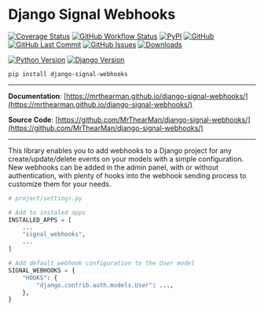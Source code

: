 # Django Signal Webhooks

[![Coverage Status][coverage-badge]][coverage]
[![GitHub Workflow Status][status-badge]][status]
[![PyPI][pypi-badge]][pypi]
[![GitHub][licence-badge]][licence]
[![GitHub Last Commit][repo-badge]][repo]
[![GitHub Issues][issues-badge]][issues]
[![Downloads][downloads-badge]][pypi]

[![Python Version][version-badge]][pypi]
[![Django Version][django-badge]][pypi]

```shell
pip install django-signal-webhooks
```

---

**Documentation**: [https://mrthearman.github.io/django-signal-webhooks/](https://mrthearman.github.io/django-signal-webhooks/)

**Source Code**: [https://github.com/MrThearMan/django-signal-webhooks/](https://github.com/MrThearMan/django-signal-webhooks/)

---

This library enables you to add webhooks to a Django project for any create/update/delete
events on your models with a simple configuration. New webhooks can be added in the
admin panel, with or without authentication, with plenty of hooks into the webhook sending
process to customize them for your needs.

```python
# project/settings.py

# Add to instaled apps
INSTALLED_APPS = [
    ...
    "signal_webhooks",
    ...
]

# Add default webhook configuration to the User model
SIGNAL_WEBHOOKS = {
    "HOOKS": {
        "django.contrib.auth.models.User": ...,
    },
}
```

[coverage-badge]: https://coveralls.io/repos/github/MrThearMan/django-signal-webhooks/badge.svg?branch=main
[status-badge]: https://img.shields.io/github/actions/workflow/status/MrThearMan/django-signal-webhooks/test.yml?branch=main
[pypi-badge]: https://img.shields.io/pypi/v/django-signal-webhooks
[licence-badge]: https://img.shields.io/github/license/MrThearMan/django-signal-webhooks
[repo-badge]: https://img.shields.io/github/last-commit/MrThearMan/django-signal-webhooks
[issues-badge]: https://img.shields.io/github/issues-raw/MrThearMan/django-signal-webhooks
[version-badge]: https://img.shields.io/pypi/pyversions/django-signal-webhooks
[downloads-badge]: https://img.shields.io/pypi/dm/django-signal-webhooks
[django-badge]: https://img.shields.io/pypi/djversions/django-signal-webhooks

[coverage]: https://coveralls.io/github/MrThearMan/django-signal-webhooks?branch=main
[status]: https://github.com/MrThearMan/django-signal-webhooks/actions/workflows/test.yml
[pypi]: https://pypi.org/project/django-signal-webhooks
[licence]: https://github.com/MrThearMan/django-signal-webhooks/blob/main/LICENSE
[repo]: https://github.com/MrThearMan/django-signal-webhooks/commits/main
[issues]: https://github.com/MrThearMan/django-signal-webhooks/issues
